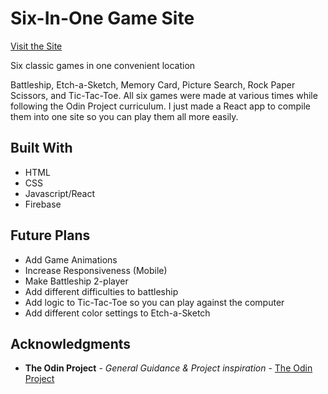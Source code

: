 # Six-In-One Game Site

[Visit the Site](https://games-nb.web.app/)

Six classic games in one convenient location

Battleship, Etch-a-Sketch, Memory Card, Picture Search, Rock Paper Scissors, and Tic-Tac-Toe. All six games were made at various times while following the Odin Project curriculum. I just made a React app to compile them into one site so you can play them all more easily.

## Built With

- HTML
- CSS
- Javascript/React
- Firebase

## Future Plans

- Add Game Animations
- Increase Responsiveness (Mobile)
- Make Battleship 2-player
- Add different difficulties to battleship
- Add logic to Tic-Tac-Toe so you can play against the computer
- Add different color settings to Etch-a-Sketch

## Acknowledgments

- **The Odin Project** - _General Guidance & Project inspiration_ - [The Odin Project](https://www.theodinproject.com/)
